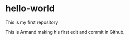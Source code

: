 # hello-world
This is my first repository

This is Armand making his first edit and commit in Github.
